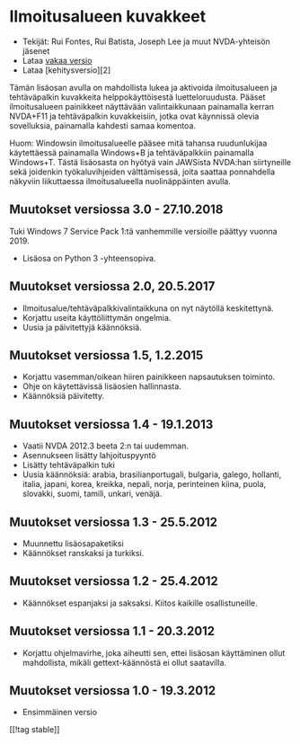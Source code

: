 # Ilmoitusalueen kuvakkeet #

*   Tekijät: Rui Fontes, Rui Batista, Joseph Lee ja muut NVDA-yhteisön
    jäsenet
*   Lataa [vakaa versio][1]
*   Lataa [kehitysversio][2]

Tämän lisäosan avulla on mahdollista lukea ja aktivoida ilmoitusalueen ja
tehtäväpalkin kuvakkeita helppokäyttöisestä luetteloruudusta. Pääset
ilmoitusalueen painikkeet näyttävään valintaikkunaan painamalla kerran
NVDA+F11 ja tehtäväpalkin kuvakkeisiin, jotka ovat käynnissä olevia
sovelluksia, painamalla kahdesti samaa komentoa.

Huom: Windowsin ilmoitusalueelle pääsee mitä tahansa ruudunlukijaa
käytettäessä painamalla Windows+B ja tehtäväpalkkiin painamalla
Windows+T. Tästä lisäosasta on hyötyä vain JAWSista NVDA:han siirtyneille
sekä joidenkin työkaluvihjeiden välttämisessä, joita saattaa ponnahdella
näkyviin liikuttaessa ilmoitusalueella nuolinäppäinten avulla.

## Muutokset versiossa 3.0 - 27.10.2018 ##

Tuki Windows 7 Service Pack 1:tä vanhemmille versioille päättyy vuonna 2019.

* Lisäosa on Python 3 -yhteensopiva.

## Muutokset versiossa 2.0, 20.5.2017 ##

* Ilmoitusalue/tehtäväpalkkivalintaikkuna on nyt näytöllä keskitettynä.
* Korjattu useita käyttöliittymän ongelmia.
* Uusia ja päivitettyjä käännöksiä.

## Muutokset versiossa 1.5, 1.2.2015 ##

* Korjattu vasemman/oikean hiiren painikkeen napsautuksen toiminto.
* Ohje on käytettävissä lisäosien hallinnasta.
* Käännöksiä päivitetty.

## Muutokset versiossa 1.4 - 19.1.2013 ##

* Vaatii NVDA 2012.3 beeta 2:n tai uudemman.
* Asennukseen lisätty lahjoituspyyntö
* Lisätty tehtäväpalkin tuki
* Uusia käännöksiä: arabia, brasilianportugali, bulgaria, galego, hollanti,
  italia, japani, korea, kreikka, nepali, norja, perinteinen kiina, puola,
  slovakki, suomi, tamili, unkari, venäjä.

## Muutokset versiossa 1.3 - 25.5.2012 ##

* Muunnettu lisäosapaketiksi
* Käännökset ranskaksi ja turkiksi.

## Muutokset versiossa 1.2 - 25.4.2012 ##

* Käännökset espanjaksi ja saksaksi. Kiitos kaikille osallistuneille.

## Muutokset versiossa 1.1 - 20.3.2012 ##

* Korjattu ohjelmavirhe, joka aiheutti sen, ettei lisäosan käyttäminen ollut
  mahdollista, mikäli gettext-käännöstä ei ollut saatavilla.

## Muutokset versiossa 1.0 - 19.3.2012 ##

* Ensimmäinen versio

[[!tag stable]]

[1]: https://addons.nvda-project.org/files/get.php?file=st
